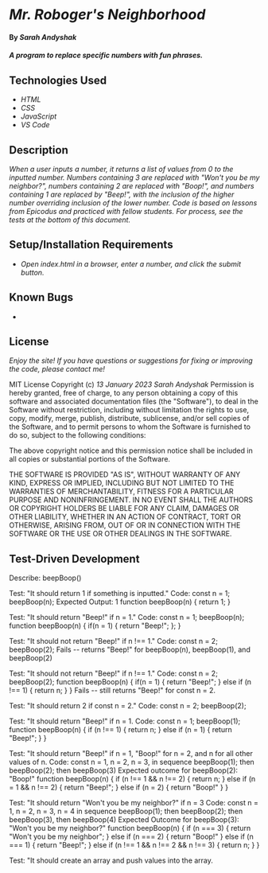 # _Mr. Roboger's Neighborhood_

#### By _**Sarah Andyshak**_

#### _A program to replace specific numbers with fun phrases._

## Technologies Used

* _HTML_
* _CSS_
* _JavaScript_
* _VS Code_

## Description

_When a user inputs a number, it returns a list of values from 0 to the inputted number. Numbers containing 3 are replaced with "Won't you be my neighbor?", numbers containing 2 are replaced with  "Boop!", and numbers containing 1 are replaced by "Beep!", with the inclusion of the higher number overriding inclusion of the lower number. Code is based on lessons from Epicodus and practiced with fellow students. For process, see the tests at the bottom of this document._

## Setup/Installation Requirements

* _Open index.html in a browser, enter a number, and click the submit button._

## Known Bugs

* 

## License

_Enjoy the site! If you have questions or suggestions for fixing or improving the code, please contact me!_

MIT License
Copyright (c) _13 January 2023_ _Sarah Andyshak_
Permission is hereby granted, free of charge, to any person obtaining a copy
of this software and associated documentation files (the "Software"), to deal
in the Software without restriction, including without limitation the rights
to use, copy, modify, merge, publish, distribute, sublicense, and/or sell
copies of the Software, and to permit persons to whom the Software is
furnished to do so, subject to the following conditions:

The above copyright notice and this permission notice shall be included in all
copies or substantial portions of the Software.

THE SOFTWARE IS PROVIDED "AS IS", WITHOUT WARRANTY OF ANY KIND, EXPRESS OR
IMPLIED, INCLUDING BUT NOT LIMITED TO THE WARRANTIES OF MERCHANTABILITY,
FITNESS FOR A PARTICULAR PURPOSE AND NONINFRINGEMENT. IN NO EVENT SHALL THE
AUTHORS OR COPYRIGHT HOLDERS BE LIABLE FOR ANY CLAIM, DAMAGES OR OTHER
LIABILITY, WHETHER IN AN ACTION OF CONTRACT, TORT OR OTHERWISE, ARISING FROM,
OUT OF OR IN CONNECTION WITH THE SOFTWARE OR THE USE OR OTHER DEALINGS IN THE
SOFTWARE.

## Test-Driven Development
Describe: beepBoop()

Test: "It should return 1 if something is inputted."
Code: 
const n = 1;
beepBoop(n);
Expected Output: 1
function beepBoop(n) {
  return 1;
}

Test: "It should return "Beep!" if n = 1."
Code:
const n = 1;
beepBoop(n);
function beepBoop(n) {
  if(n = 1) {
    return "Beep!";
  };
}

Test: "It should not return "Beep!" if n !== 1."
Code:
const n = 2;
beepBoop(2);
Fails -- returns "Beep!" for beepBoop(n), beepBoop(1), and beepBoop(2)

Test: "It should not return "Beep!" if n !== 1."
Code: 
const n = 2;
beepBoop(2);
function beepBoop(n) {
  if(n = 1) {
    return "Beep!";
  } else if (n !== 1) {
    return n;
  }
}
Fails -- still returns "Beep!" for const n = 2.

Test: "It should return 2 if const n = 2."
Code: 
const n = 2;
beepBoop(2);

Test: "It should return "Beep!" if n = 1.
Code: 
const n = 1; 
beepBoop(1);
function beepBoop(n) {
  if (n !== 1) {
    return n;
  } else if (n = 1) {
    return "Beep!";
  }
}

Test: "It should return "Beep!" if n = 1, "Boop!" for n = 2, and n for all other values of n.
Code:
const n = 1, n = 2, n = 3, in sequence
beepBoop(1); then beepBoop(2); then beepBoop(3)
Expected outcome for beepBoop(2): "Boop!"
function beepBoop(n) {
  if (n !== 1 && n !== 2) {
    return n;
  } else if (n = 1 && n !== 2) {
    return "Beep!";
  } else if (n = 2) {
    return "Boop!"
  }
}

Test: "It should return "Won't you be my neighbor?" if n = 3
Code:
const n = 1, n = 2, n = 3, n = 4 in sequence
beepBoop(1); then beepBoop(2); then beepBoop(3), then beepBoop(4)
Expected Outcome for beepBoop(3): "Won't you be my neighbor?"
function beepBoop(n) {
  if (n === 3) {
    return "Won't you be my neighbor";
  } else if (n === 2) {
    return "Boop!"
  } else if (n === 1) {
    return "Beep!";
  } else if (n !== 1 && n !== 2 && n !== 3) {
    return n;
  }
}

Test: "It should create an array and push values into the array.